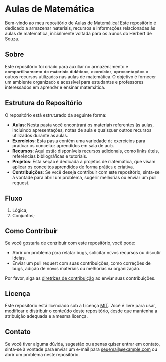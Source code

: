 # Aulas de Matemática

Bem-vindo ao meu repositório de Aulas de Matemática! 
Este repositório é dedicado a armazenar materiais, recursos e informações relacionadas às aulas de matemática, inicialmente voltada para os alunos do Herbert de Souza.

## Sobre

Este repositório foi criado para auxiliar no armazenamento e compartilhamento de materiais didáticos, exercícios, apresentações e outros recursos utilizados nas aulas de matemática. O objetivo é fornecer um ambiente organizado e acessível para estudantes e professores interessados em aprender e ensinar matemática.

## Estrutura do Repositório

O repositório está estruturado da seguinte forma:

- **Aulas**: Nesta pasta você encontrará os materiais referentes às aulas, incluindo apresentações, notas de aula e quaisquer outros recursos utilizados durante as aulas.
- **Exercícios**: Esta pasta contém uma variedade de exercícios para praticar os conceitos aprendidos em sala de aula.
- **Recursos**: Aqui estão disponíveis recursos adicionais, como links úteis, referências bibliográficas e tutoriais.
- **Projetos**: Esta seção é dedicada a projetos de matemática, que visam aplicar os conceitos aprendidos de forma prática e criativa.
- **Contribuições**: Se você deseja contribuir com este repositório, sinta-se à vontade para abrir um problema, sugerir melhorias ou enviar um pull request.

## Fluxo
1. Lógica;
2. Conjuntos;

## Como Contribuir

Se você gostaria de contribuir com este repositório, você pode:

- Abrir um problema para relatar bugs, solicitar novos recursos ou discutir ideias.
- Enviar um pull request com suas contribuições, como correções de bugs, adição de novos materiais ou melhorias na organização.

Por favor, siga as [diretrizes de contribuição](CONTRIBUTING.md) ao enviar suas contribuições.

## Licença

Este repositório está licenciado sob a Licença [MIT](LICENSE). Você é livre para usar, modificar e distribuir o conteúdo deste repositório, desde que mantenha a atribuição adequada e a mesma licença.

## Contato

Se você tiver alguma dúvida, sugestão ou apenas quiser entrar em contato, sinta-se à vontade para enviar um e-mail para [seuemail@example.com](mailto:seuemail@example.com) ou abrir um problema neste repositório.
